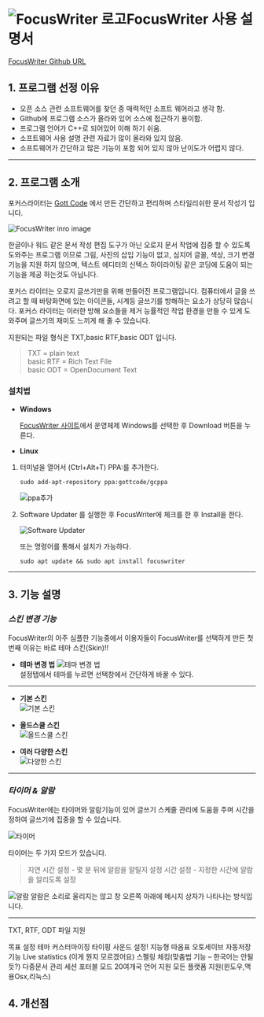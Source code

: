 ﻿
**![FocusWriter 로고](https://gottcode.org/focuswriter/icon48.png)FocusWriter 사용 설명서**
============================
[FocusWriter Github URL](https://github.com/gottcode/focuswriter.git)  


**1. 프로그램 선정 이유** 
------------------
* 오픈 소스 관련 소프트웨어를 찾던 중 매력적인 소프트 웨어라고 생각 함.
* Github에 프로그램 소스가 올라와 있어 소스에 접근하기 용이함. 
* 프로그램 언어가 C++로 되어있어 이해 하기 쉬움.
* 소프트웨어 사용 설명 관련 자료가 많이 올라와 있지 않음. 
* 소프트웨어가 간단하고 많은 기능이 포함 되어 있지 않아 난이도가 어렵지 않다. 

-----------------------------

## **2. 프로그램 소개**

포커스라이터는 [Gott Code]( http://gottcode.org) 에서 만든 간단하고 편리하며 스타일리쉬한 문서 작성기 입니다.

![FocusWriter inro image](http://cfile220.uf.daum.net/image/2352EA405231F5C028763F)  


한글이나 워드 같은 문서 작성 편집 도구가 아닌 오로지 문서 작업에 집중 할 수 있도록 도와주는 프로그램 이므로 그림, 사진의 삽입 기능이 없고, 심지어 글꼴, 색상, 크기 변경 기능을 지원 하지 않으며, 텍스트 에디터의 신텍스 하이라이팅 같은 코딩에 도움이 되는 기능을 제공 하는것도 아닙니다. 

포커스 라이터는 오로지 글쓰기만을 위해 만들어진 프로그램입니다. 컴퓨터에서 글을 쓰려고 할 때 바탕화면에 있는 아이콘들, 시계등 글쓰기를 방해하는 요소가 상당히 많습니다.  포커스 라이터는 이러한 방해 요소들을 제거 능률적인 작업 환경을 만들 수 있게 도와주며 글쓰기의 재미도 느끼게 해 줄 수 있습니다. 

지원되는 파일 형식은 TXT,basic RTF,basic ODT  입니다.

>TXT = plain text  
basic RTF = Rich Text File  
basic ODT = OpenDocument Text 


### 설치법


* **Windows**

    [FocusWriter 사이트](https://gottcode.org/focuswriter/)에서 운영체제 Windows를 선택한 후 Download 버튼을 누른다.


* **Linux**
 
 1. 터미널을 열어서 (Ctrl+Alt+T) PPA:를 추가한다.

	   `sudo add-apt-repository ppa:gottcode/gcppa`
	   
   

	![ppa추가](http://ubuntuhandbook.org/wp-content/uploads/2017/12/mame-ppa-600x73.jpg)

 2.  Software Updater 를 실행한 후 FocusWriter에 체크를 한 후 Install을 한다.

		![Software Updater](http://ubuntuhandbook.org/wp-content/uploads/2016/08/upgrade-focuswriter.jpg)

		또는 명령어를 통해서 설치가 가능하다.
		
		`sudo apt update && sudo apt install focuswriter`

---------------------------------------

## 3. **기능 설명** 

### *스킨 변경 기능* 

 FocusWriter의 아주 심플한 기능중에서 이용자들이 FocusWriter를 선택하게 만든 첫번째 이유는 바로 테마 스킨(Skin)!!  

* **테마 변경 법**
	![테마 변경 법](http://imageshack.com/a/img924/286/gdXe6V.png)  
	설정탭에서 테마를 누르면 선택창에서 간단하게 바꿀 수 있다.
	
--------

* **기본 스킨**  
	![기본 스킨](http://files.idg.co.kr/itworld/image/2015/02/00_focuswriter-100565547-orig.jpg)  

* **올드스쿨 스킨**  
	![올드스쿨 스킨](https://gottcode.org/focuswriter/screenshots/focuswriter_retro.png)  

* **여러 다양한 스킨**  
	![다양한 스킨](https://www.howtoforge.com/images/linux-focuswriter/focuswriter-themes.jpg)  


--------------------------------------
### *타이머 & 알람*

 FocusWriter에는 타이머와 알람기능이 있어 글쓰기 스케줄 관리에 도움을 주며 시간을 정하여 글쓰기에 집중을 할 수 있습니다.  
 
 ![타이머](http://cdn.appstorm.net/windows.appstorm.net/authors/jebakumargodwin/settimer.jpg) 

타이머는 두 가지 모드가 있습니다.   

>지연 시간 설정 - 몇 분 뒤에 알람을 알릴지 설정
시간 설정 - 지정한 시간에 알람을 알리도록 설정  



![알람](http://cdn.appstorm.net/windows.appstorm.net/authors/jebakumargodwin/alarmdet.jpg)
알람은 소리로 울리지는 않고 창 오른쪽 아래에 메시지 상자가 나타나는 방식입니다.

-----------------------------------------
TXT, RTF, ODT 파일 지원

목표 설정
테마 커스터마이징
타이핑 사운드 설정!
지능형 따옴표
오토세이브 자동저장 기능
Live statistics (이게 뭔지 모르겠어요)
스펠링 체킹(맞춤법 기능 – 한국어는 안될듯?) 
다중문서 관리
세션
포터블 모드
20여개국 언어 지원
모든 플랫폼 지원(윈도우,맥용Osx,리눅스)



## 4. **개선점**

